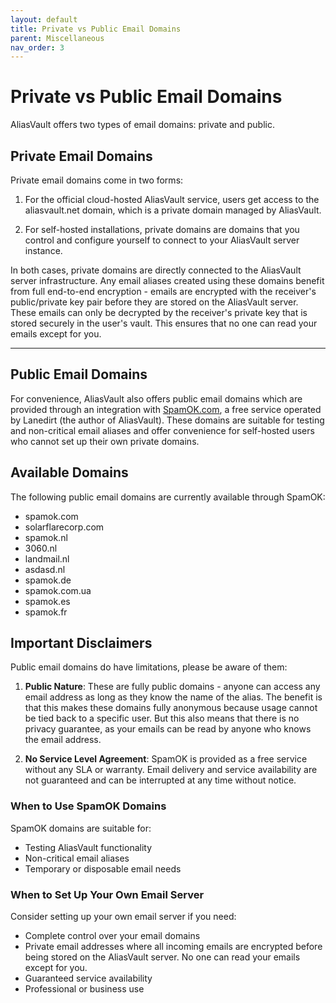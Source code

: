 ```yaml
---
layout: default
title: Private vs Public Email Domains
parent: Miscellaneous
nav_order: 3
---
```


# Private vs Public Email Domains
AliasVault offers two types of email domains: private and public.

## Private Email Domains
Private email domains come in two forms:

1. For the official cloud-hosted AliasVault service, users get access to the aliasvault.net domain, which is a private domain managed by AliasVault.

2. For self-hosted installations, private domains are domains that you control and configure yourself to connect to your AliasVault server instance.

In both cases, private domains are directly connected to the AliasVault server infrastructure. Any email aliases created using these domains benefit from full end-to-end encryption - emails are encrypted with the receiver's public/private key pair before they are stored on the AliasVault server. These emails can only be decrypted by the receiver's private key that is stored securely in the user's vault. This ensures that no one can read your emails except for you.

---

## Public Email Domains
For convenience, AliasVault also offers public email domains which are provided through an integration with [SpamOK.com](https://spamok.com), a free service operated by Lanedirt (the author of AliasVault). These domains are suitable for testing and non-critical email aliases and offer convenience for self-hosted users who cannot set up their own private domains.

## Available Domains
The following public email domains are currently available through SpamOK:
- spamok.com
- solarflarecorp.com
- spamok.nl
- 3060.nl
- landmail.nl
- asdasd.nl
- spamok.de
- spamok.com.ua
- spamok.es
- spamok.fr

## Important Disclaimers
Public email domains do have limitations, please be aware of them:

1. **Public Nature**: These are fully public domains - anyone can access any email address as long as they know the name of the alias. The benefit is that this makes these domains fully anonymous because usage cannot be tied back to a specific user. But this also means that there is no privacy guarantee, as your emails can be read by anyone who knows the email address.

2. **No Service Level Agreement**: SpamOK is provided as a free service without any SLA or warranty. Email delivery and service availability are not guaranteed and can be interrupted at any time without notice.

### When to Use SpamOK Domains
SpamOK domains are suitable for:
- Testing AliasVault functionality
- Non-critical email aliases
- Temporary or disposable email needs

### When to Set Up Your Own Email Server
Consider setting up your own email server if you need:
- Complete control over your email domains
- Private email addresses where all incoming emails are encrypted before being stored on the AliasVault server. No one can read your emails except for you.
- Guaranteed service availability
- Professional or business use